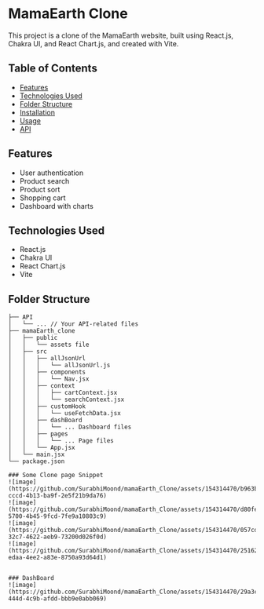 # MamaEarth Clone

This project is a clone of the MamaEarth website, built using React.js, Chakra UI, and React Chart.js, and created with Vite.

## Table of Contents

- [Features](#features)
- [Technologies Used](#technologies-used)
- [Folder Structure](#folder-structure)
- [Installation](#installation)
- [Usage](#usage)
- [API](#api)

## Features

- User authentication
- Product search
- Product sort
- Shopping cart
- Dashboard with charts

## Technologies Used

- React.js
- Chakra UI
- React Chart.js
- Vite

## Folder Structure

```plaintext
├── API
│   └── ... // Your API-related files
├── mamaEarth_clone
│   ├── public
│   │   └── assets file
│   ├── src
│   │   ├── allJsonUrl
│   │   │   └── allJsonUrl.js
│   │   ├── components
│   │   │   └── Nav.jsx
│   │   ├── context
│   │   │   ├── cartContext.jsx
│   │   │   └── searchContext.jsx
│   │   ├── customHook
│   │   │   └── useFetchData.jsx
│   │   ├── dashBoard
│   │   │   └── ... Dashboard files
│   │   ├── pages
│   │   │   └── ... Page files
│   │   └── App.jsx
│   └── main.jsx
└── package.json

### Some Clone page Snippet
![image](https://github.com/SurabhiMoond/mamaEarth_Clone/assets/154314470/b963b58a-cccd-4b13-ba9f-2e5f21b9da76)
![image](https://github.com/SurabhiMoond/mamaEarth_Clone/assets/154314470/d80feff5-5700-4b45-9fcd-7fe9a10803c9)
![image](https://github.com/SurabhiMoond/mamaEarth_Clone/assets/154314470/057cd7b1-32c7-4622-aeb9-73200d026f0d)
![image](https://github.com/SurabhiMoond/mamaEarth_Clone/assets/154314470/2516258b-edaa-4ee2-a83e-8750a93d64d1)


### DashBoard
![image](https://github.com/SurabhiMoond/mamaEarth_Clone/assets/154314470/29a3c4ff-444d-4c9b-afdd-bbb9e0abb069)



